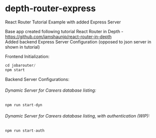 # depth-router-express
React Router Tutorial Example with added Express Server

Base app created following tutorial React Router in Depth - https://github.com/iamshaunjp/react-router-in-depth <br>
Added backend Express Server Configuration (opposed to json server in shown in tutorial) <br>

Frontend Initialization: <br>
```js
cd jobarouter/
npm start
```
Backend Server Configurations:<br>
<h6>Dynamic Server for Careers database listing:<br></h6>

```js
npm run start-dyn
```
<h6>Dynamic Server for Careers database listing, with authentication (WIP):<br></h6>

```js
npm run start-auth
```
